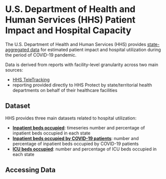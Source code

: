 # U.S. Department of Health and Human Services (HHS) Patient Impact and Hospital Capacity

The U.S. Department of Health and Human Services (HHS) provides [state-aggregated data](https://healthdata.gov/dataset/covid-19-estimated-patient-impact-and-hospital-capacity-state) for estimated patient impact and hospital utilization during the period of COVID-19 pandemic.

Data is derived from reports with facility-level granularity across two main sources: 

- [HHS TeleTracking](https://www.teletracking.com/)
- reporting provided directly to HHS Protect by state/territorial health departments on behalf of their healthcare facilities

## Dataset

HHS provides three main datasets related to hospital utilization:

- [**Inpatient beds occupied**](#inpatient-beds-occupied): timeseries number and percentage of inpatient beds occupied in each state
- [**Inpatient beds occupied by COVID-19 patients**](#covid-19-beds-occupied): number and percentage of inpatient beds occupied by COVID-19 patients
- [**ICU beds occupied**](#icu-beds-occupied**): number and percentage of ICU beds occupied in each state

## Accessing Data
